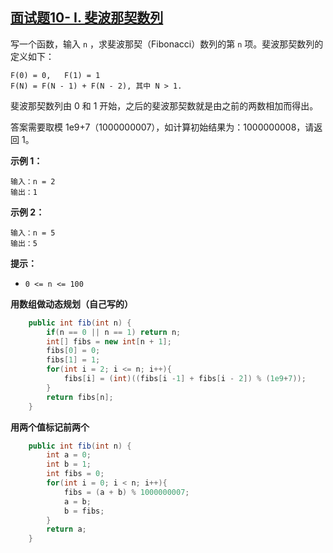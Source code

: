 ## [面试题10- I. 斐波那契数列](https://leetcode-cn.com/problems/fei-bo-na-qi-shu-lie-lcof/)

写一个函数，输入 `n` ，求斐波那契（Fibonacci）数列的第 `n` 项。斐波那契数列的定义如下：

```
F(0) = 0,   F(1) = 1
F(N) = F(N - 1) + F(N - 2), 其中 N > 1.
```

斐波那契数列由 0 和 1 开始，之后的斐波那契数就是由之前的两数相加而得出。

答案需要取模 1e9+7（1000000007），如计算初始结果为：1000000008，请返回 1。

**示例 1：**

```
输入：n = 2
输出：1
```

**示例 2：**

```
输入：n = 5
输出：5
```

**提示：**

- `0 <= n <= 100`

**用数组做动态规划（自己写的）**

```java
    public int fib(int n) {
        if(n == 0 || n == 1) return n;
        int[] fibs = new int[n + 1];
        fibs[0] = 0;
        fibs[1] = 1;
        for(int i = 2; i <= n; i++){
            fibs[i] = (int)((fibs[i -1] + fibs[i - 2]) % (1e9+7));
        }
        return fibs[n];
    }
```

**用两个值标记前两个**

```java
    public int fib(int n) {
        int a = 0;
        int b = 1;
        int fibs = 0;
        for(int i = 0; i < n; i++){
            fibs = (a + b) % 1000000007;
            a = b;
            b = fibs;
        }
        return a;
    }
```

